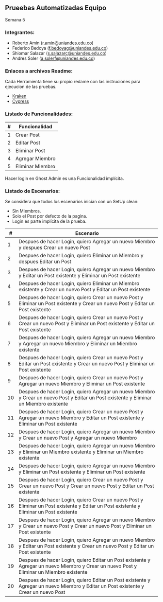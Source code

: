 ## Prueebas Automatizadas Equipo #
Semana 5
### Integrantes:
- Roberto Amin (r.amin@uniandes.edu.co)
- Federico Bedoya (f.bedoyag@uniandes.edu.co)
- Shiomar Salazar (s.salazarc@uniandes.edu.co)
- Andres Soler (a.solerf@uniandes.edu.co)

### Enlaces a archivos Readme:
Cada Herramienta tiene su propio redame con las instruciones para ejecucion de las pruebas.
- [Kraken](https://github.com/shiomar-salazar/PA_Semana5/tree/main/Kraken)
- [Cypress](https://github.com/shiomar-salazar/PA_Semana5/tree/main/Cypress)


### Listado de Funcionalidades:
| # | Funcionalidad |
|---|---------------|
| 1 | Crear Post |
| 2 | Editar Post |
| 3 | Eliminar Post |
| 4 | Agregar Miembro |
| 5 | Eliminar Miembro |

Hacer login en Ghost Admin es una Funcionalidad implícita.

### Listado de Escenarios:
Se considera que todos los escenarios inician con un SetUp clean:
- Sin Miembros.
- Solo el Post por defecto de la pagina.
- Login es parte implícita de la prueba.

| #  | Escenario |
|----|-----------|
|  1 | Despues de hacer Login, quiero Agregar un nuevo Miembro y despues Crear un nuevo Post |
|  2 | Despues de hacer Login, quiero Eliminar un Miembro y despues Editar un Post |
|  3 | Despues de hacer Login, quiero Agregar un nuevo Miembro y Editar un Post existente y Eliminar un Post existente |
|  4 | Despues de hacer Login, quiero Eliminar un Miembro existente y Crear un nuevo Post y Editar un Post existente |
|  5 | Despues de hacer Login, quiero Crear un nuevo Post y Eliminar un Post existente y Crear un nuevo Post y Editar un Post existente |
|  6 | Despues de hacer Login, quiero Crear un nuevo Post y Crear un nuevo Post y Eliminar un Post existente y Editar un Post existente |
|  7 | Despues de hacer Login, quiero Agregar un nuevo Miembro y Agregar un nuevo Miembro y Eliminar un Miembro existente |
|  8 | Despues de hacer Login, quiero Crear un nuevo Post y Editar un Post existente y Crear un nuevo Post y Eliminar un Post existente |
|  9 | Despues de hacer Login, quiero Crear un nuevo Post y Agregar un nuevo Miembro y Eliminar un Post existente |
| 10 | Despues de hacer Login, quiero Agregar un nuevo Miembro y Crear un nuevo Post y Editar un Post existente y Eliminar un Miembro existente |
| 11 | Despues de hacer Login, quiero Crear un nuevo Post y Agregar un nuevo Miembro y Editar un Post existente y Eliminar un Post existente |
| 12 | Despues de hacer Login, quiero Agregar un nuevo Miembro y Crear un nuevo Post y Agregar un nuevo Miembro |
| 13 | Despues de hacer Login, quiero Agregar un nuevo Miembro y Eliminar un Miembro existente y Eliminar un Miembro existente |
| 14 | Despues de hacer Login, quiero Agregar un nuevo Miembro y Eliminar un Post existente y Eliminar un Post existente |
| 15 | Despues de hacer Login, quiero Crear un nuevo Post y Crear un nuevo Post y Crear un nuevo Post y Editar un Post existente |
| 16 | Despues de hacer Login, quiero Crear un nuevo Post y Eliminar un Post existente y Editar un Post existente y Eliminar un Post existente |
| 17 | Despues de hacer Login, quiero Agregar un nuevo Miembro y Crear un nuevo Post y Crear un nuevo Post y Eliminar un Post existente |
| 18 | Despues de hacer Login, quiero Agregar un nuevo Miembro y Editar un Post existente y Crear un nuevo Post y Editar un Post existente |
| 19 | Despues de hacer Login, quiero Editar un Post existente y Agregar un nuevo Miembro y Crear un nuevo Post y Eliminar un Miembro existente |
| 20 | Despues de hacer Login, quiero Editar un Post existente y Agregar un nuevo Miembro y Editar un Post existente y Crear un nuevo Post |
